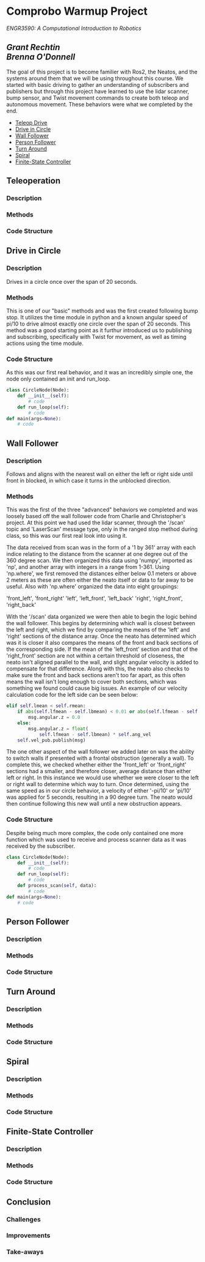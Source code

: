 # Comprobo Warmup Project
*ENGR3590: A Computational Introduction to Robotics*

*Grant Rechtin*\
*Brenna O'Donnell*
-----------------------------------------------------------------------------------------------------------
The goal of this project is to become familier with Ros2, the Neatos, and the systems around them that we will be using throughout this course. We started with basic driving to gather an understanding of subscribers and publishers but through this project have learned to use the lidar scanner, bump sensor, and Twist movement commands to create both teleop and autonomous movement. These behaviors were what we completed by the end.

- [Teleop Drive](#teleop-drive)
- [Drive in Circle](#drive-in-circle)
- [Wall Follower](#wall-follower)
- [Person Follower](#person-follower)
- [Turn Around](#turn-around)
- [Spiral](#spiral)
- [Finite-State Controller](#finite-state-controller)

## Teleoperation  <a name="teleoperation"></a>
### Description
### Methods
### Code Structure

## Drive in Circle  <a name="drive-in-circle"></a>
### Description
Drives in a circle once over the span of 20 seconds.

### Methods
This is one of our "basic" methods and was the first created following bump stop. It utilizes the time module in python and a known angular speed of pi/10 to drive almost exactly one circle over the span of 20 seconds. This method was a good starting point as it furthur introduced us to publishing and subscribing, specifically with Twist for movement, as well as timing actions using the time module.

### Code Structure
As this was our first real behavior, and it was an incredibly simple one, the node only contained an init and run_loop.

```Python
class CircleNode(Node):
    def __init__(self):
        # code
    def run_loop(self):
        # code
def main(args=None):
    # code
```

## Wall Follower  <a name="wall-follower"></a>
### Description
Follows and aligns with the nearest wall on either the left or right side until front in blocked, in which case it turns in the unblocked direction.

### Methods
This was the first of the three "advanced" behaviors we completed and was loosely based off the wall follower code from Charlie and Christopher's project. At this point we had used the lidar scanner, through the '/scan' topic and 'LaserScan' message type, only in the ranged stop method during class, so this was our first real look into using it. 

The data received from scan was in the form of a '1 by 361' array with each indice relating to the distance from the scanner at one degree out of the 360 degree scan. We then organized this data using 'numpy', imported as 'np', and another array with integers in a range from 1-361. Using 'np.where', we first removed the distances either below 0.1 meters or above 2 meters as these are often either the neato itself or data to far away to be useful. Also with 'np.where' organized the data into eight groupings:

'front_left', 'front_right'
'left', 'left_front', 'left_back'
'right', 'right_front', 'right_back'

With the '/scan' data organized we were then able to begin the logic behind the wall follower. This begins by determining which wall is closest between the left and right, which we find by comparing the means of the 'left' and 'right' sections of the distance array. Once the neato has determined which was it is closer it also compares the means of the front and back sections of the corresponding side. If the mean of the 'left_front' section and that of the 'right_front' section are not within a certain threshold of closeness, the neato isn't aligned parallel to the wall, and slight angular velocity is added to compensate for that difference. Along with this, the neato also checks to make sure the front and back sections aren't too far apart, as this often means the wall isn't long enough to cover both sections, which was something we found could cause big issues. An example of our velocity calculation code for the left side can be seen below:

```Python
elif self.lmean < self.rmean:
    if abs(self.lfmean - self.lbmean) < 0.01 or abs(self.lfmean - self.lbmean) > 0.3:
        msg.angular.z = 0.0
    else:
        msg.angular.z = float(
            self.lfmean - self.lbmean) * self.ang_vel
    self.vel_pub.publish(msg)
```

The one other aspect of the wall follower we added later on was the ability to switch walls if presented with a frontal obstruction (generally a wall). To complete this, we checked whether either the 'front_left' or 'front_right' sections had a smaller, and therefore closer, average distance than either left or right. In this instance we would use whether we were closer to the left or right wall to determine which way to turn. Once determined, using the same speed as in our circle behavior, a velocity of either '-pi/10' or 'pi/10' was applied for 5 seconds, resulting in a 90 degree turn. The neato would then continue following this new wall until a new obstruction appears. 

### Code Structure
Despite being much more complex, the code only contained one more function which was used to receive and process scanner data as it was received by the subscriber.

```Python
class CircleNode(Node):
    def __init__(self):
        # code
    def run_loop(self):
        # code
    def process_scan(self, data):
        # code
def main(args=None):
    # code
```

## Person Follower  <a name="person-follower"></a>
### Description
### Methods
### Code Structure

## Turn Around  <a name="turn-around"></a>
### Description
### Methods
### Code Structure

## Spiral  <a name="spiral"></a>
### Description
### Methods
### Code Structure

## Finite-State Controller  <a name="finite-state-controller"></a>
### Description
### Methods
### Code Structure


## Conclusion
### Challenges
### Improvements
### Take-aways



